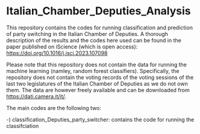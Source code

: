 # Italian_Chamber_Deputies_Analysis

This repository contains the codes for running classification and prediction of party switching in the Italian Chamber of Deputies. 
A thorough description of the results and the codes here used can be found in the paper published on iScience (which is open access): https://doi.org/10.1016/j.isci.2023.107098

Please note that this repository does not contain the data for running the machine learning (namley, random forest classifiers). Specifically, the repository does not contain the voting records of the voting sessions of the last two legislatures of the Italian Chamber of Deputies as we do not own them. The data are however freely available and can be downloaded from https://dati.camera.it/it/. 



The main codes are the following two: 

-) classification_Deputies_party_switcher: contains the code for running the classifciation 

